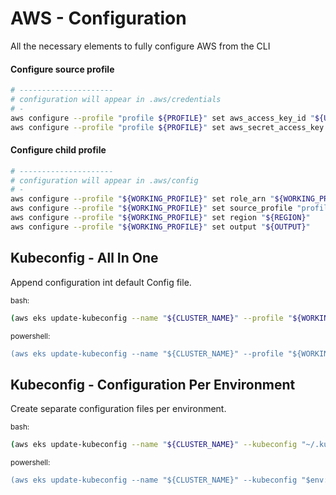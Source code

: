 AWS - Configuration
============
All the necessary elements to fully configure AWS from the CLI

#### Configure source profile
```sh
# ---------------------
# configuration will appear in .aws/credentials
# - 
aws configure --profile "profile ${PROFILE}" set aws_access_key_id "${USER_AWS_KEY_ACCESS}"
aws configure --profile "profile ${PROFILE}" set aws_secret_access_key "${USER_AWS_KEY_SECRET}"
```

#### Configure child profile
```sh
# ---------------------
# configuration will appear in .aws/config
# - 
aws configure --profile "${WORKING_PROFILE}" set role_arn "${WORKING_PROFILE_ARN}"
aws configure --profile "${WORKING_PROFILE}" set source_profile "profile ${PROFILE}"
aws configure --profile "${WORKING_PROFILE}" set region "${REGION}"
aws configure --profile "${WORKING_PROFILE}" set output "${OUTPUT}"
```

## Kubeconfig - All In One

Append configuration int default Config file.

<sub>bash:<sub>
```sh
(aws eks update-kubeconfig --name "${CLUSTER_NAME}" --profile "${WORKING_PROFILE}" --alias "${ALIAS}") && (kubectl config set-context --current --namespace "${NAMESPACE}")  
```
<sub>powershell:<sub>
```ps
(aws eks update-kubeconfig --name "${CLUSTER_NAME}" --profile "${WORKING_PROFILE}" --alias "${ALIAS}") -and (kubectl config set-context --current --namespace "${NAMESPACE}")  
```

## Kubeconfig - Configuration Per Environment

Create separate configuration files per environment.  

<sub>bash:<sub>
```sh
(aws eks update-kubeconfig --name "${CLUSTER_NAME}" --kubeconfig "~/.kube/${ALIAS}" --profile "${WORKING_PROFILE}" --alias "${ALIAS}") && (kubectl --kubeconfig "~/.kube/${ALIAS}" config set-context --current --namespace "${NAMESPACE}")  
```

<sub>powershell:<sub>
```ps
(aws eks update-kubeconfig --name "${CLUSTER_NAME}" --kubeconfig "$env:USERPROFILE/.kube/${ALIAS}" --profile "${WORKING_PROFILE}" --alias "${ALIAS}") -and (kubectl --kubeconfig "$env:USERPROFILE/.kube/${ALIAS}" config set-context --current --namespace "${NAMESPACE}")  
```
